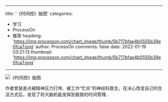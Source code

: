 
---
title: '《时间控》脑图'
categories: 
 - 学习
 - ProcessOn
 - 推荐
headimg: 'https://img.processon.com/chart_image/thumb/5b717bfae4b0555b39e0fca7.png'
author: ProcessOn
comments: false
date: 2022-01-19 03:21:13
thumbnail: 'https://img.processon.com/chart_image/thumb/5b717bfae4b0555b39e0fca7.png'
---

<div>   
<img class="thumb" alt="《时间控》脑图" src="https://img.processon.com/chart_image/thumb/5b717bfae4b0555b39e0fca7.png" referrerpolicy="no-referrer">
<p>作者曾是差点被精神压力打垮、被工作“忙杀”的神经科医生，在决心改变自己的生活方式后，发现了将大脑机能发挥到极致的时间管理..</p>  
</div>
            